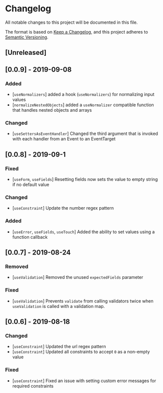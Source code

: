 # Changelog
All notable changes to this project will be documented in this file.

The format is based on [Keep a Changelog](https://keepachangelog.com/en/1.0.0/),
and this project adheres to [Semantic Versioning](https://semver.org/spec/v2.0.0.html).

## [Unreleased]

## [0.0.9] - 2019-09-08
### Added
* [`useNormalizers`] added a hook (`useNormalizers`) for normalizing input values
* [`normalizeNestedObjects`] added a `useNormalizer` compatible function that handles nested objects and arrays

### Changed
* [`useSettersAsEventHandler`] Changed the third argument that is invoked with each handler from an Event to an EventTarget

## [0.0.8] - 2019-09-1
### Fixed
* [`useForm`, `useFields`] Resetting fields now sets the value to empty string if no default value

### Changed
* [`useConstraint`] Update the number regex pattern

### Added
* [`useError`, `useFields`, `useTouch`] Added the ability to set values using a function callback

## [0.0.7] - 2019-08-24
### Removed
* [`useValidation`] Removed the unused `expectedFields` parameter

### Fixed
* [`useValidation`] Prevents `validate` from calling validators twice when `useValidation` is called with a validation map.

## [0.0.6] - 2019-08-18
### Changed
* [`useConstraint`] Updated the url regex pattern
* [`useConstraint`] Updated all constraints to accept `0` as a non-empty value

### Fixed
* [`useConstraint`] Fixed an issue with setting custom error messages for required constraints